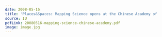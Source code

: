 ```yaml
---
date: 2008-05-16
title: 'Places&Spaces: Mapping Science opens at the Chinese Academy of Sciences'
source: IU
pdfLink: 20080516-mapping-science-chinese-academy.pdf
image: image.jpg
---
```

